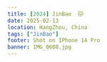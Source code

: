 ```yaml
---
title: [2024] JinBao  🐱
date: 2025-02-13
location: HangZhou, China
tags: ["JinBao"]
footer: Shot on IPhone 14 Pro
banner: IMG_0608.jpg
---
```


<!--more-->